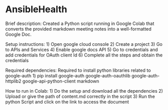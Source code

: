 # AnsibleHealth

Brief description:
Created a Python script running in Google Colab that converts the provided markdown meeting notes into a well-formatted Google Doc.

Setup instructions:
    1) Open google cloud console 
    2) Create a project
    3) Go to APIs and Services
    4) Enable google docs API
    5) Go to credentials and add credentials for OAuth client Id
    6) Complete all the steps and obtain the credentials 

Required dependencies:
    Required to install python libraries related to google-auth
    1) pip install google-auth google-auth-oauthlib google-auth-httplib2 google-api-python-client markdown
    
How to run in Colab:
    1) Do the setup and download all the dependencies 
    2) Upload or give the path of content.md correctly in the script
    3) Run the python Script and click on the link to access the document
